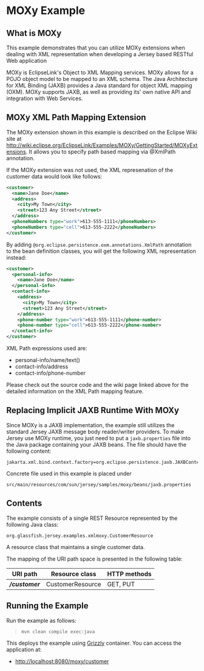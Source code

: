 [//]: # " Copyright (c) 2015, 2018 Oracle and/or its affiliates. All rights reserved. "
[//]: # " "
[//]: # " This program and the accompanying materials are made available under the "
[//]: # " terms of the Eclipse Distribution License v. 1.0, which is available at "
[//]: # " http://www.eclipse.org/org/documents/edl-v10.php. "
[//]: # " "
[//]: # " SPDX-License-Identifier: BSD-3-Clause "

MOXy Example
============

What is MOXy
------------

This example demonstrates that you can utilize MOXy extensions when
dealing with XML representation when developing a Jersey based RESTful
Web application

MOXy is EclipseLink's Object to XML Mapping services. MOXy allows for a
POJO object model to be mapped to an XML schema. The Java Architecture
for XML Binding (JAXB) provides a Java standard for object XML mapping
(OXM). MOXy supports JAXB, as well as providing its' own native API and
integration with Web Services.

MOXy XML Path Mapping Extension
-------------------------------

The MOXy extension shown in this example is described on the Eclipse
Wiki site at
<http://wiki.eclipse.org/EclipseLink/Examples/MOXy/GettingStarted/MOXyExtensions>.
It allows you to specify path based mapping via @XmlPath annotation.

If the MOXy extension was not used, the XML represenation of the
customer data would look like follows:

```xml
<customer>
  <name>Jane Doe</name>
  <address>
    <city>My Town</city>
    <street>123 Any Street</street>
  </address>
  <phoneNumbers type="work">613-555-1111</phoneNumbers>
  <phoneNumbers type="cell">613-555-2222</phoneNumbers>
</customer>
```

By adding `@org.eclipse.persistence.oxm.annotations.XmlPath` annotation
to the bean definition classes, you will get the following XML
representation instead:

```xml
<customer>
  <personal-info>
    <name>Jane Doe</name>
  </personal-info>
  <contact-info>
    <address>
      <city>My Town</city>
      <street>123 Any Street</street>
    </address>
    <phone-number type="work">613-555-1111</phone-number>
    <phone-number type="cell">613-555-2222</phone-number>
  </contact-info>
</customer>
```

XML Path expressions used are:

-   personal-info/name/text()
-   contact-info/address
-   contact-info/phone-number

Please check out the source code and the wiki page linked above for the
detailed information on the XML Path mapping feature.

Replacing Implicit JAXB Runtime With MOXy
-----------------------------------------

Since MOXy is a JAXB implementation, the example still utilizes the
standard Jersey JAXB message body reader/writer providers. To make
Jersey use MOXy runtime, you just need to put a `jaxb.properties` file
into the Java package containing your JAXB beans. The file should have
the following content:

    jakarta.xml.bind.context.factory=org.eclipse.persistence.jaxb.JAXBContextFactory

Concrete file used in this example is placed under

    src/main/resources/com/sun/jersey/samples/moxy/beans/jaxb.properties

Contents
--------

The example consists of a single REST Resource represented by the
following Java class:

    org.glassfish.jersey.examples.xmlmoxy.CustomerResource

A resource class that maintains a single customer data.

The mapping of the URI path space is presented in the following table:

URI path         | Resource class     | HTTP methods
---------------- | ------------------ | --------------
**_/customer_**  | CustomerResource   | GET, PUT

Running the Example
-------------------

Run the example as follows:

>     mvn clean compile exec:java

This deploys the example using [Grizzly](http://grizzly.java.net/) container. You can access the application at:

-   [http://localhost:8080/moxy/customer](http://localhost:8080/xml-moxy/customer)
